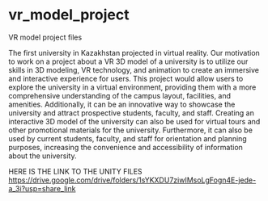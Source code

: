 # vr_model_project
VR model project files

The first university in Kazakhstan projected in virtual reality.
Our motivation to work on a project about a VR 3D model of a university is to utilize our skills in 3D modeling, VR technology, and animation to create an immersive and interactive experience for users. This project would allow users to explore the university in a virtual environment, providing them with a more comprehensive understanding of the campus layout, facilities, and amenities. Additionally, it can be an innovative way to showcase the university and attract prospective students, faculty, and staff. Creating an interactive 3D model of the university can also be used for virtual tours and other promotional materials for the university. Furthermore, it can also be used by current students, faculty, and staff for orientation and planning purposes, increasing the convenience and accessibility of information about the university.

HERE IS THE LINK TO THE UNITY FILES
https://drive.google.com/drive/folders/1sYKXDU7ziwIMsoLgFogn4E-jede-a_3i?usp=share_link 
